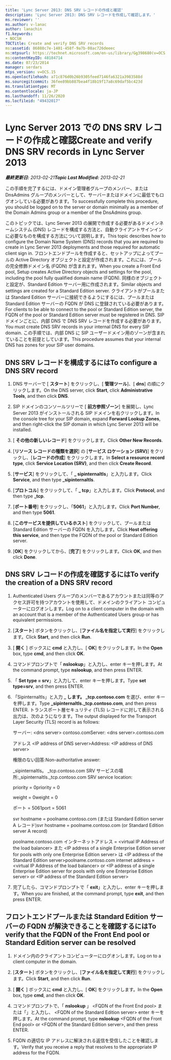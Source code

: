 ```yaml
---
title: 'Lync Server 2013: DNS SRV レコードの作成と確認'
description: 'Lync Server 2013: DNS SRV レコードを作成して確認します。'
ms.reviewer: ''
ms.author: v-lanac
author: lanachin
f1.keywords:
- NOCSH
TOCTitle: Create and verify DNS SRV records
ms:assetid: 86888c7e-1401-458f-9a7b-08ac726deeec
ms:mtpsurl: https://technet.microsoft.com/en-us/library/Gg398680(v=OCS.15)
ms:contentKeyID: 48184714
ms.date: 07/23/2014
manager: serdars
mtps_version: v=OCS.15
ms.openlocfilehash: a71c876d0b26b9305feed7146fa6321a3983588d
ms.sourcegitcommit: 36fee89bb887bea4f18b19f17a8c69daf5bc423d
ms.translationtype: MT
ms.contentlocale: ja-JP
ms.lasthandoff: 11/26/2020
ms.locfileid: "49432017"
---
```

# <a name="create-and-verify-dns-srv-records-in-lync-server-2013"></a><span data-ttu-id="5f1b5-103">Lync Server 2013 での DNS SRV レコードの作成と確認</span><span class="sxs-lookup"><span data-stu-id="5f1b5-103">Create and verify DNS SRV records in Lync Server 2013</span></span>

<div data-xmlns="http://www.w3.org/1999/xhtml">

<div class="topic" data-xmlns="http://www.w3.org/1999/xhtml" data-msxsl="urn:schemas-microsoft-com:xslt" data-cs="https://msdn.microsoft.com/">

<div data-asp="https://msdn2.microsoft.com/asp">



</div>

<div id="mainSection">

<div id="mainBody"><span data-ttu-id="5f1b5-104">

<span> </span></span><span class="sxs-lookup"><span data-stu-id="5f1b5-104">

<span> </span></span></span>

<span data-ttu-id="5f1b5-105">_**最終更新日:** 2013-02-21_</span><span class="sxs-lookup"><span data-stu-id="5f1b5-105">_**Topic Last Modified:** 2013-02-21_</span></span>

<span data-ttu-id="5f1b5-106">この手順を完了するには、ドメイン管理者グループのメンバー、または DnsAdmins グループのメンバーとして、サーバーまたはドメインに最低でもログオンしている必要があります。</span><span class="sxs-lookup"><span data-stu-id="5f1b5-106">To successfully complete this procedure, you should be logged on to the server or domain minimally as a member of the Domain Admins group or a member of the DnsAdmins group.</span></span>

<span data-ttu-id="5f1b5-107">このトピックでは、Lync Server 2013 の展開で作成する必要があるドメインネームシステム (DNS) レコードを構成する方法と、自動クライアントサインインに必要なものを構成する方法について説明します。</span><span class="sxs-lookup"><span data-stu-id="5f1b5-107">This topic describes how to configure the Domain Name System (DNS) records that you are required to create in Lync Server 2013 deployments and those required for automatic client sign in.</span></span> <span data-ttu-id="5f1b5-108">フロントエンドプールを作成すると、セットアップによってプールの Active Directory オブジェクトと設定が作成されます。これには、プールの完全修飾ドメイン名 (FQDN) が含まれます。</span><span class="sxs-lookup"><span data-stu-id="5f1b5-108">When you create a Front End pool, Setup creates Active Directory objects and settings for the pool, including the pool fully qualified domain name (FQDN).</span></span> <span data-ttu-id="5f1b5-109">同様のオブジェクトと設定が、Standard Edition サーバー用に作成されます。</span><span class="sxs-lookup"><span data-stu-id="5f1b5-109">Similar objects and settings are created for a Standard Edition server.</span></span> <span data-ttu-id="5f1b5-110">クライアントがプールまたは Standard Edition サーバーに接続できるようにするには、プールまたは Standard Edition サーバーの FQDN が DNS に登録されている必要があります。</span><span class="sxs-lookup"><span data-stu-id="5f1b5-110">For clients to be able to connect to the pool or Standard Edition server, the FQDN of the pool or Standard Edition server must be registered in DNS.</span></span> <span data-ttu-id="5f1b5-111">SIP ドメインごとに、内部 DNS で DNS SRV レコードを作成する必要があります。</span><span class="sxs-lookup"><span data-stu-id="5f1b5-111">You must create DNS SRV records in your internal DNS for every SIP domain.</span></span> <span data-ttu-id="5f1b5-112">この手順では、内部 DNS に SIP ユーザードメイン用のゾーンが含まれていることを前提としています。</span><span class="sxs-lookup"><span data-stu-id="5f1b5-112">This procedure assumes that your internal DNS has zones for your SIP user domains.</span></span>

<div>

## <a name="to-configure-a-dns-srv-record"></a><span data-ttu-id="5f1b5-113">DNS SRV レコードを構成するには</span><span class="sxs-lookup"><span data-stu-id="5f1b5-113">To configure a DNS SRV record</span></span>

1.  <span data-ttu-id="5f1b5-114">DNS サーバーで [ **スタート**] をクリックし、[ **管理ツール**]、[ **dns**] の順にクリックします。</span><span class="sxs-lookup"><span data-stu-id="5f1b5-114">On the DNS server, click **Start**, click **Administrative Tools**, and then click **DNS**.</span></span>

2.  <span data-ttu-id="5f1b5-115">SIP ドメインのコンソールツリーで [ **前方参照ゾーン**] を展開し、Lync Server 2013 がインストールされる SIP ドメインを右クリックします。</span><span class="sxs-lookup"><span data-stu-id="5f1b5-115">In the console tree for your SIP domain, expand **Forward Lookup Zones**, and then right-click the SIP domain in which Lync Server 2013 will be installed.</span></span>

3.  <span data-ttu-id="5f1b5-116">[ **その他の新しいレコード**] をクリックします。</span><span class="sxs-lookup"><span data-stu-id="5f1b5-116">Click **Other New Records**.</span></span>

4.  <span data-ttu-id="5f1b5-117">[**リソース レコードの種類を選択**] の [**サービス ロケーション (SRV)**] をクリックし、[**レコードの作成**] をクリックします。</span><span class="sxs-lookup"><span data-stu-id="5f1b5-117">In **Select a resource record type**, click **Service Location (SRV)**, and then click **Create Record**.</span></span>

5.  <span data-ttu-id="5f1b5-118">[**サービス**] をクリックして、「 **\_ sipinternaltls**」と入力します。</span><span class="sxs-lookup"><span data-stu-id="5f1b5-118">Click **Service**, and then type **\_sipinternaltls**.</span></span>

6.  <span data-ttu-id="5f1b5-119">[**プロトコル**] をクリックして、「 **\_ tcp**」と入力します。</span><span class="sxs-lookup"><span data-stu-id="5f1b5-119">Click **Protocol**, and then type **\_tcp**.</span></span>

7.  <span data-ttu-id="5f1b5-120">[**ポート番号**] をクリックし、「**5061**」と入力します。</span><span class="sxs-lookup"><span data-stu-id="5f1b5-120">Click **Port Number**, and then type **5061**.</span></span>

8.  <span data-ttu-id="5f1b5-121">[**このサービスを提供しているホスト**] をクリックして、プールまたは Standard Edition サーバーの FQDN を入力します。</span><span class="sxs-lookup"><span data-stu-id="5f1b5-121">Click **Host offering this service**, and then type the FQDN of the pool or Standard Edition server.</span></span>

9.  <span data-ttu-id="5f1b5-122">[**OK**] をクリックしてから、[**完了**] をクリックします。</span><span class="sxs-lookup"><span data-stu-id="5f1b5-122">Click **OK**, and then click **Done**.</span></span>

</div>

<div>

## <a name="to-verify-the-creation-of-a-dns-srv-record"></a><span data-ttu-id="5f1b5-123">DNS SRV レコードの作成を確認するには</span><span class="sxs-lookup"><span data-stu-id="5f1b5-123">To verify the creation of a DNS SRV record</span></span>

1.  <span data-ttu-id="5f1b5-124">Authenticated Users グループのメンバーであるアカウントまたは同等のアクセス許可を持つアカウントを使用して、ドメインのクライアント コンピューターにログオンします。</span><span class="sxs-lookup"><span data-stu-id="5f1b5-124">Log on to a client computer in the domain with an account that is a member of the Authenticated Users group or has equivalent permissions.</span></span>

2.  <span data-ttu-id="5f1b5-125">[**スタート**] ボタンをクリックし、[**ファイル名を指定して実行**] をクリックします。</span><span class="sxs-lookup"><span data-stu-id="5f1b5-125">Click **Start**, and then click **Run**.</span></span>

3.  <span data-ttu-id="5f1b5-126">[ **開く** ] ボックスに **cmd** と入力し、[ **OK**] をクリックします。</span><span class="sxs-lookup"><span data-stu-id="5f1b5-126">In the **Open** box, type **cmd**, and then click **OK**.</span></span>

4.  <span data-ttu-id="5f1b5-127">コマンドプロンプトで「 **nslookup**」と入力し、enter キーを押します。</span><span class="sxs-lookup"><span data-stu-id="5f1b5-127">At the command prompt, type **nslookup**, and then press ENTER.</span></span>

5.  <span data-ttu-id="5f1b5-128">「 **Set type = srv**」と入力して、enter キーを押します。</span><span class="sxs-lookup"><span data-stu-id="5f1b5-128">Type **set type=srv**, and then press ENTER.</span></span>

6.  <span data-ttu-id="5f1b5-129">「Sipinternaltls」と入力 **\_ します。 \_tcp.contoso.com** を選び、enter キーを押します。</span><span class="sxs-lookup"><span data-stu-id="5f1b5-129">Type **\_sipinternaltls.\_tcp.contoso.com**, and then press ENTER.</span></span> <span data-ttu-id="5f1b5-130">トランスポート層セキュリティ (TLS) レコードに対して表示される出力は、次のようになります。</span><span class="sxs-lookup"><span data-stu-id="5f1b5-130">The output displayed for the Transport Layer Security (TLS) record is as follows:</span></span>
    
    <span data-ttu-id="5f1b5-131">サーバー: \<dns server\> contoso.com</span><span class="sxs-lookup"><span data-stu-id="5f1b5-131">Server: \<dns server\>.contoso.com</span></span>
    
    <span data-ttu-id="5f1b5-132">アドレス \<IP address of DNS server\></span><span class="sxs-lookup"><span data-stu-id="5f1b5-132">Address: \<IP address of DNS server\></span></span>
    
    <span data-ttu-id="5f1b5-133">権限のない回答:</span><span class="sxs-lookup"><span data-stu-id="5f1b5-133">Non-authoritative answer:</span></span>
    
    <span data-ttu-id="5f1b5-134">\_sipinternaltls。 \_tcp.contoso.com SRV サービスの場所:</span><span class="sxs-lookup"><span data-stu-id="5f1b5-134">\_sipinternaltls.\_tcp.contoso.com SRV service location:</span></span>
    
    <span data-ttu-id="5f1b5-135">priority = 0</span><span class="sxs-lookup"><span data-stu-id="5f1b5-135">priority = 0</span></span>
    
    <span data-ttu-id="5f1b5-136">weight = 0</span><span class="sxs-lookup"><span data-stu-id="5f1b5-136">weight = 0</span></span>
    
    <span data-ttu-id="5f1b5-137">ポート = 5061</span><span class="sxs-lookup"><span data-stu-id="5f1b5-137">port = 5061</span></span>
    
    <span data-ttu-id="5f1b5-138">svr hostname = poolname.contoso.com (または Standard Edition server A レコード)</span><span class="sxs-lookup"><span data-stu-id="5f1b5-138">svr hostname = poolname.contoso.com (or Standard Edition server A record)</span></span>
    
    <span data-ttu-id="5f1b5-139">poolname.contoso.com インターネットアドレス = \<virtual IP Address of the load balancer\> また \<IP address of a single Enterprise Edition server for pools with only one Enterprise Edition server\> は \<IP address of the Standard Edition server\></span><span class="sxs-lookup"><span data-stu-id="5f1b5-139">poolname.contoso.com internet address = \<virtual IP Address of the load balancer\> or \<IP address of a single Enterprise Edition server for pools with only one Enterprise Edition server\> or \<IP address of the Standard Edition server\></span></span>

7.  <span data-ttu-id="5f1b5-140">完了したら、コマンドプロンプトで「 **exit**」と入力し、enter キーを押します。</span><span class="sxs-lookup"><span data-stu-id="5f1b5-140">When you are finished, at the command prompt, type **exit**, and then press ENTER.</span></span>

</div>

<div>

## <a name="to-verify-that-the-fqdn-of-the-front-end-pool-or-standard-edition-server-can-be-resolved"></a><span data-ttu-id="5f1b5-141">フロントエンドプールまたは Standard Edition サーバーの FQDN が解決できることを確認するには</span><span class="sxs-lookup"><span data-stu-id="5f1b5-141">To verify that the FQDN of the Front End pool or Standard Edition server can be resolved</span></span>

1.  <span data-ttu-id="5f1b5-142">ドメイン内のクライアントコンピューターにログオンします。</span><span class="sxs-lookup"><span data-stu-id="5f1b5-142">Log on to a client computer in the domain.</span></span>

2.  <span data-ttu-id="5f1b5-143">[**スタート**] ボタンをクリックし、[**ファイル名を指定して実行**] をクリックします。</span><span class="sxs-lookup"><span data-stu-id="5f1b5-143">Click **Start**, and then click **Run**.</span></span>

3.  <span data-ttu-id="5f1b5-144">[ **開く** ] ボックスに **cmd** と入力し、[ **OK**] をクリックします。</span><span class="sxs-lookup"><span data-stu-id="5f1b5-144">In the **Open** box, type **cmd**, and then click **OK**.</span></span>

4.  <span data-ttu-id="5f1b5-145">コマンドプロンプトで、「 **nslookup** 」 \<FQDN of the Front End pool\> または「」と入力し、 \<FQDN of the Standard Edition server\> enter キーを押します。</span><span class="sxs-lookup"><span data-stu-id="5f1b5-145">At the command prompt, type **nslookup** \<FQDN of the Front End pool\> or \<FQDN of the Standard Edition server\>, and then press ENTER.</span></span>

5.  <span data-ttu-id="5f1b5-146">FQDN の適切な IP アドレスに解決される返信を受信したことを確認します。</span><span class="sxs-lookup"><span data-stu-id="5f1b5-146">Verify that you receive a reply that resolves to the appropriate IP address for the FQDN.</span></span>

<span data-ttu-id="5f1b5-147"></div>

</div>

<span> </span>

</div>

</div>

</span><span class="sxs-lookup"><span data-stu-id="5f1b5-147"></div>

</div>

<span> </span>

</div>

</div>

</span></span></div>

